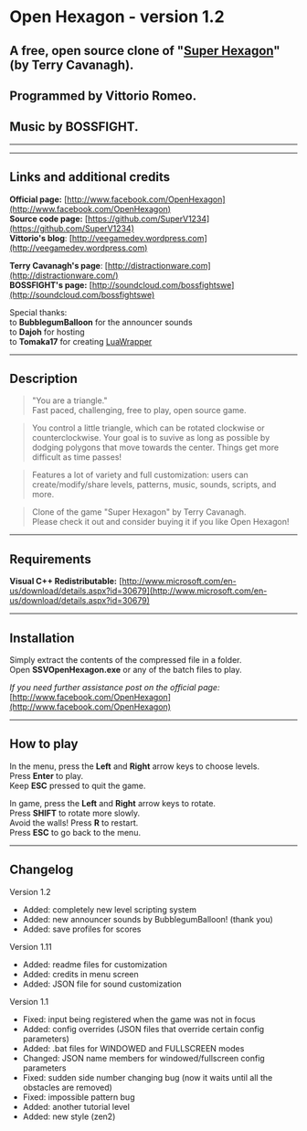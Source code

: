 # Open Hexagon - version 1.2 #

## A free, open source clone of "[Super Hexagon](https://itunes.apple.com/us/app/super-hexagon/id549027629?mt=8)" (by Terry Cavanagh). ##
## Programmed by Vittorio Romeo. ##
## Music by BOSSFIGHT. ##

----------


----------

## Links and additional credits ##


**Official page:** [http://www.facebook.com/OpenHexagon](http://www.facebook.com/OpenHexagon) </br>
**Source code page:** [https://github.com/SuperV1234](https://github.com/SuperV1234)</br>
**Vittorio's blog**: [http://veegamedev.wordpress.com](http://veegamedev.wordpress.com)</br>

**Terry Cavanagh's page**: [http://distractionware.com](http://distractionware.com/) </br>
**BOSSFIGHT's page:** [http://soundcloud.com/bossfightswe](http://soundcloud.com/bossfightswe) </br>

Special thanks:</br> to **BubblegumBalloon** for the announcer sounds </br>
to **Dajoh** for hosting </br>
to **Tomaka17** for creating [LuaWrapper](http://code.google.com/p/luawrapper/)

----------

## Description ##

> "You are a triangle." </br>
Fast paced, challenging, free to play, open source game.

> You control a little triangle, which can be rotated clockwise or counterclockwise. Your goal is to suvive as long as possible by dodging polygons that move towards the center. Things get more difficult as time passes!

> Features a lot of variety and full customization: users can create/modify/share levels, patterns, music, sounds, scripts, and more.

>Clone of the game "Super Hexagon" by Terry Cavanagh.</br>
Please check it out and consider buying it if you like Open Hexagon!


----------

## Requirements ##

**Visual C++ Redistributable:**
[http://www.microsoft.com/en-us/download/details.aspx?id=30679](http://www.microsoft.com/en-us/download/details.aspx?id=30679)


----------

## Installation ##

Simply extract the contents of the compressed file in a folder.</br>
Open **SSVOpenHexagon.exe** or any of the batch files to play.

*If you need further assistance post on the official page:*
[http://www.facebook.com/OpenHexagon](http://www.facebook.com/OpenHexagon)

----------

## How to play ##

In the menu, press the **Left** and **Right** arrow keys to choose levels.</br>
Press **Enter** to play.</br>
Keep **ESC** pressed to quit the game.

In game, press the **Left** and **Right** arrow keys to rotate.</br>
Press **SHIFT** to rotate more slowly.</br>
Avoid the walls! Press **R** to restart.</br> Press **ESC** to go back to the menu.


----------

## Changelog ##

Version 1.2

* Added: completely new level scripting system
* Added: new announcer sounds by BubblegumBalloon! (thank you)
* Added: save profiles for scores

Version 1.11

* Added: readme files for customization 
* Added: credits in menu screen
* Added: JSON file for sound customization

Version 1.1

* Fixed: input being registered when the game was not in focus
* Added: config overrides (JSON files that override certain config parameters)
* Added: .bat files for WINDOWED and FULLSCREEN modes
* Changed: JSON name members for windowed/fullscreen config parameters
* Fixed: sudden side number changing bug (now it waits until all the obstacles are removed)
* Fixed: impossible pattern bug
* Added: another tutorial level
* Added: new style (zen2)
